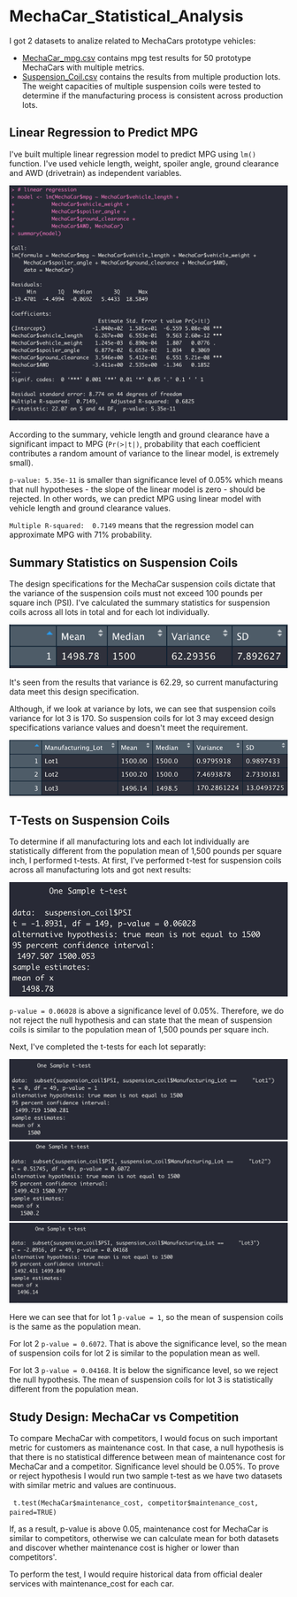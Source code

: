 # MechaCar_Statistical_Analysis
I got 2 datasets to analize related to MechaCars prototype vehicles:
- [MechaCar_mpg.csv](https://raw.githubusercontent.com/angkohtenko/MechaCar_Statistical_Analysis/main/MechaCar_mpg.csv) contains mpg test results for 50 prototype MechaCars with multiple metrics.
- [Suspension_Coil.csv](https://raw.githubusercontent.com/angkohtenko/MechaCar_Statistical_Analysis/main/Suspension_Coil.csv) contains the results from multiple production lots. The weight capacities of multiple suspension coils were tested to determine if the manufacturing process is consistent across production lots.

## Linear Regression to Predict MPG
I've built multiple linear regression model to predict MPG using `lm()` function. I've used vehicle length, weight, spoiler angle, ground clearance and AWD (drivetrain) as independent variables. 

![linear_regression](https://github.com/angkohtenko/MechaCar_Statistical_Analysis/blob/main/Images/Linear_regression_summary.png)

According to the summary, vehicle length and ground clearance have a significant impact to MPG (`Pr(>|t|)`, probability that each coefficient contributes a random amount of variance to the linear model, is extremely small).

`p-value: 5.35e-11` is smaller than significance level of 0.05% which means that null hypotheses - the slope of the linear model is zero - should be rejected. In other words, we can predict MPG using linear model with vehicle length and ground clearance values.

`Multiple R-squared:  0.7149` means that the regression model can approximate MPG with 71% probability.

## Summary Statistics on Suspension Coils
The design specifications for the MechaCar suspension coils dictate that the variance of the suspension coils must not exceed 100 pounds per square inch (PSI).
I've calculated the summary statistics for suspension coils across all lots in total and for each lot individually.

![total_summary](https://github.com/angkohtenko/MechaCar_Statistical_Analysis/blob/main/Images/total_summary.png)

It's seen from the results that variance is 62.29, so current manufacturing data meet this design specification.

Although, if we look at variance by lots, we can see that suspension coils variance for lot 3 is 170. So suspension coils for lot 3 may exceed design specifications variance values and doesn't meet the requirement.

![lot_summary](https://github.com/angkohtenko/MechaCar_Statistical_Analysis/blob/main/Images/lot_summary.png)

## T-Tests on Suspension Coils
To determine if all manufacturing lots and each lot individually are statistically different from the population mean of 1,500 pounds per square inch, I performed t-tests.
At first, I've performed t-test for suspension coils across all manufacturing lots and got next results:

![t-test](https://github.com/angkohtenko/MechaCar_Statistical_Analysis/blob/main/Images/one_sample_t.test.png)

`p-value = 0.06028` is above a significance level of 0.05%. Therefore, we do not reject the null hypothesis and can state that the mean of suspension coils is similar to the population mean of 1,500 pounds per square inch.

Next, I've completed the t-tests for each lot separatly:

![t-test1](https://github.com/angkohtenko/MechaCar_Statistical_Analysis/blob/main/Images/t.test_lot1.png)
![t-test2](https://github.com/angkohtenko/MechaCar_Statistical_Analysis/blob/main/Images/t.test_lot2.png)
![t-test3](https://github.com/angkohtenko/MechaCar_Statistical_Analysis/blob/main/Images/t.test_lot3.png)

Here we can see that for lot 1 `p-value = 1`, so the mean of suspension coils is the same as the population mean.

For lot 2 `p-value = 0.6072`. That is above the significance level, so the mean of suspension coils for lot 2 is similar to the population mean as well.

For lot 3 `p-value = 0.04168`. It is below the significance level, so we reject the null hypothesis. The mean of suspension coils for lot 3 is statistically different from the population mean.

## Study Design: MechaCar vs Competition
To compare MechaCar with competitors, I would focus on such important metric for customers as maintenance cost. 
In that case, a null hypothesis is that there is no statistical difference between mean of maintenance cost for MechaCar and a competitor. Significance level should be 0.05%.
To prove or reject hypothesis I would run two sample t-test as we have two datasets with similar metric and values are continuous. 

` t.test(MechaCar$maintenance_cost, competitor$maintenance_cost, paired=TRUE)`

If, as a result, p-value is above 0.05, maintenance cost for MechaCar is similar to competitors, otherwise we can calculate mean for both datasets and discover whether maintenance cost is higher or lower than competitors'.

To perform the test, I would require historical data from official dealer services with maintenance_cost for each car.


